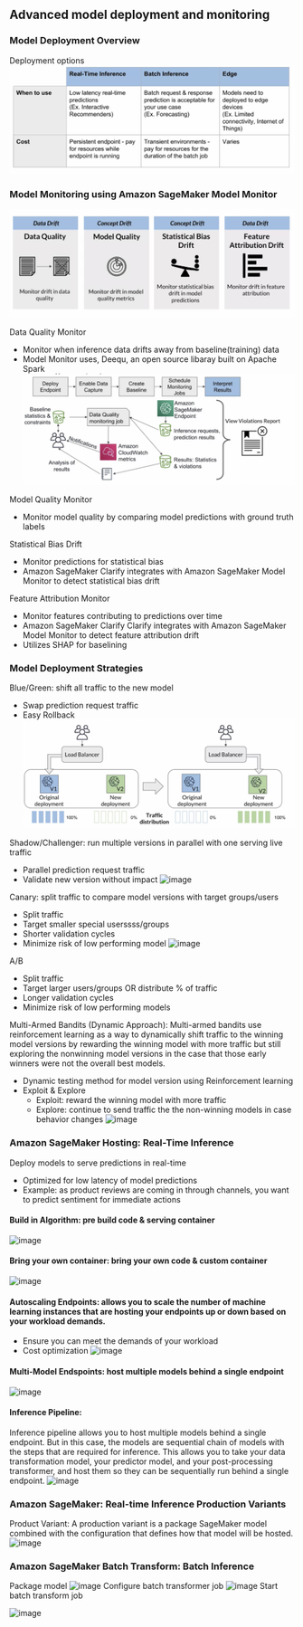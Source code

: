 ## Advanced model deployment and monitoring
### Model Deployment Overview
Deployment options
![image](pic/deployment_options.png)

### Model Monitoring using Amazon SageMaker Model Monitor
![image](pic/monitor_type.png)

Data Quality Monitor
- Monitor when inference data drifts away from baseline(training) data
- Model Monitor uses, Deequ, an open source libaray built on Apache Spark
![image](pic/data_quality_monitor.png)

Model Quality Monitor
- Monitor model quality by comparing model predictions with ground truth labels

Statistical Bias Drift
- Monitor predictions for statistical bias
- Amazon SageMaker Clarify integrates with Amazon SageMaker Model Monitor to detect statistical bias drift

Feature Attribution Monitor
- Monitor features contributing to predictions over time
- Amazon SageMaker Clarify Clarify integrates with Amazon SageMaker Model Monitor to detect feature attribution drift
- Utilizes SHAP for baselining

### Model Deployment Strategies
Blue/Green: shift all traffic to the new model
- Swap prediction request traffic
- Easy Rollback
![image](pic/blue_green.png)

Shadow/Challenger: run multiple versions in parallel with one serving live traffic
- Parallel prediction request traffic
- Validate new version without impact
![image](pic/shadow/challenger.png)

Canary: split traffic to compare model versions with target groups/users
- Split traffic
- Target smaller special userssss/groups
- Shorter validation cycles
- Minimize risk of low performing model
![image](pic/shadow/canary.png)

A/B
- Split traffic
- Target larger users/groups OR distribute % of traffic
- Longer validation cycles
- Minimize risk of low performing models

Multi-Armed Bandits (Dynamic Approach): Multi-armed bandits use reinforcement learning as a way to dynamically shift traffic to the winning model versions by rewarding the winning model with more traffic but still exploring the nonwinning model versions in the case that those early winners were not the overall best models. 
- Dynamic testing method for model version using Reinforcement learning
- Exploit & Explore
  - Exploit: reward the winning model with more traffic
  - Explore: continue to send traffic the the non-winning models in case behavior changes
![image](pic/shadow/mab.png)

### Amazon SageMaker Hosting: Real-Time Inference
Deploy models to serve predictions in real-time
- Optimized for low latency of model predictions
- Example: as product reviews are coming in through channels, you want to predict sentiment for immediate actions

#### Build in Algorithm: pre build code & serving container
![image](pic/shadow/build_in.png)
#### Bring your own container: bring your own code & custom container
![image](pic/shadow/own_container.png)
#### Autoscaling Endpoints: allows you to scale the number of machine learning instances that are hosting your endpoints up or down based on your workload demands.
- Ensure you can meet the demands of your workload
- Cost optimization
![image](pic/shadow/autoscaling_endspoints.png)
#### Multi-Model Endspoints: host multiple models behind a single endpoint
![image](pic/shadow/multi_model_endspoints.png)
#### Inference Pipeline:
Inference pipeline allows you to host multiple models behind a single endpoint. But in this case, the models are sequential chain of models with the steps that are required for inference. This allows you to take your data transformation model, your predictor model, and your post-processing transformer, and host them so they can be sequentially run behind a single endpoint.
![image](pic/shadow/inference_pipeline.png)

### Amazon SageMaker: Real-time Inference Production Variants
Product Variant:
A production variant is a package SageMaker model combined with the configuration that defines how that model will be hosted.
![image](pic/shadow/product_variant.png)


### Amazon SageMaker Batch Transform: Batch Inference
Package model
![image](pic/shadow/package_model.png)
Configure batch transformer job
![image](pic/shadow/configure_batch_transformer_job.png)
Start batch transform job

![image](pic/shadow/start_batch_transform_job.png)
